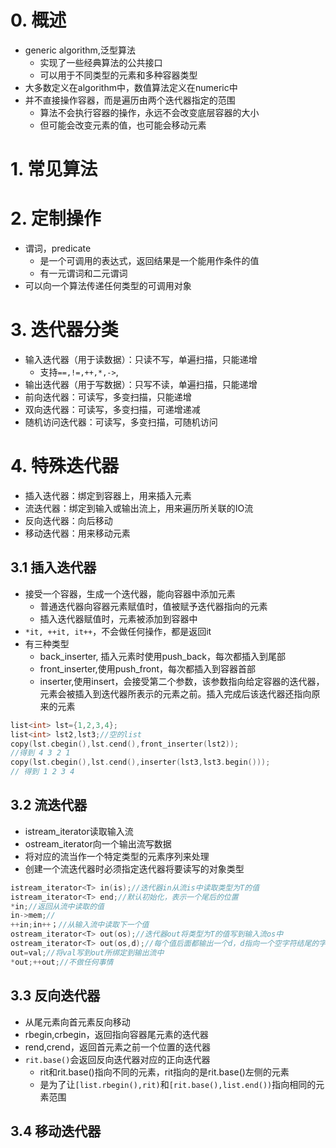 
# 0. 概述

- generic algorithm,泛型算法
  - 实现了一些经典算法的公共接口
  - 可以用于不同类型的元素和多种容器类型
- 大多数定义在algorithm中，数值算法定义在numeric中
- 并不直接操作容器，而是遍历由两个迭代器指定的范围
  - 算法不会执行容器的操作，永远不会改变底层容器的大小
  - 但可能会改变元素的值，也可能会移动元素

# 1. 常见算法

# 2. 定制操作

- 谓词，predicate
  - 是一个可调用的表达式，返回结果是一个能用作条件的值
  - 有一元谓词和二元谓词
- 可以向一个算法传递任何类型的可调用对象


# 3. 迭代器分类

- 输入迭代器（用于读数据）：只读不写，单遍扫描，只能递增
  - 支持`==,!=,++,*,->`,
- 输出迭代器（用于写数据）：只写不读，单遍扫描，只能递增
- 前向迭代器：可读写，多变扫描，只能递增
- 双向迭代器：可读写，多变扫描，可递增递减
- 随机访问迭代器：可读写，多变扫描，可随机访问

# 4. 特殊迭代器

- 插入迭代器：绑定到容器上，用来插入元素
- 流迭代器：绑定到输入或输出流上，用来遍历所关联的IO流
- 反向迭代器：向后移动
- 移动迭代器：用来移动元素

## 3.1 插入迭代器

- 接受一个容器，生成一个迭代器，能向容器中添加元素
  - 普通迭代器向容器元素赋值时，值被赋予迭代器指向的元素
  - 插入迭代器赋值时，元素被添加到容器中
- `*it, ++it, it++`，不会做任何操作，都是返回it
- 有三种类型
  - back_inserter, 插入元素时使用push_back，每次都插入到尾部
  - front_inserter,使用push_front，每次都插入到容器首部
  - inserter,使用insert，会接受第二个参数，该参数指向给定容器的迭代器，元素会被插入到迭代器所表示的元素之前。插入完成后该迭代器还指向原来的元素
```cpp
list<int> lst={1,2,3,4};
list<int> lst2,lst3;//空的list
copy(lst.cbegin(),lst.cend(),front_inserter(lst2));
//得到 4 3 2 1
copy(lst.cbegin(),lst.cend(),inserter(lst3,lst3.begin()));
// 得到 1 2 3 4 
```

## 3.2 流迭代器

- istream_iterator读取输入流
- ostream_iterator向一个输出流写数据
- 将对应的流当作一个特定类型的元素序列来处理
- 创建一个流迭代器时必须指定迭代器将要读写的对象类型
```cpp
istream_iterator<T> in(is);//迭代器in从流is中读取类型为T的值
istream_iterator<T> end;//默认初始化，表示一个尾后的位置
*in;//返回从流中读取的值
in->mem;//
++in;in++；//从输入流中读取下一个值
ostream_iterator<T> out(os);//迭代器out将类型为T的值写到输入流os中
ostream_iterator<T> out(os,d);//每个值后面都输出一个d，d指向一个空字符结尾的字符数组
out=val;//将val写到out所绑定到输出流中
*out;++out;//不做任何事情
```

## 3.3 反向迭代器

- 从尾元素向首元素反向移动
- rbegin,crbegin，返回指向容器尾元素的迭代器
- rend,crend，返回首元素之前一个位置的迭代器
- `rit.base()`会返回反向迭代器对应的正向迭代器
  - rit和rit.base()指向不同的元素，rit指向的是rit.base()左侧的元素
  - 是为了让`[list.rbegin(),rit)`和`[rit.base(),list.end())`指向相同的元素范围

## 3.4 移动迭代器

